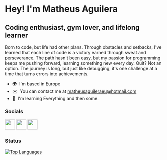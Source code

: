 Hey! I'm Matheus Aguilera
========================================================================================================================================

Coding enthusiast, gym lover, and lifelong learner
--------------------------------------------------

Born to code, but life had other plans. Through obstacles and setbacks, I've learned that each line of code is a victory earned through sweat and perseverance. The path hasn't been easy, but my passion for programming keeps me pushing forward, learning something new every day. Quit? Not an option. The journey is long, but just like debugging, it's one challenge at a time that turns errors into achievements.

* 🌍  I'm based in Europe
* ✉️  You can contact me at [matheusaguileraeu@hotmail.com](mailto:matheusaguileraeu@hotmail.com)
* 🧠  I'm learning Everything and then some.



### Socials

<p align="left"> <a href="https://discord.com/users/onmagxp" target="_blank" rel="noreferrer"> <picture> <source media="(prefers-color-scheme: dark)" srcset="https://raw.githubusercontent.com/danielcranney/readme-generator/main/public/icons/socials/discord-dark.svg" /> <source media="(prefers-color-scheme: light)" srcset="https://raw.githubusercontent.com/danielcranney/readme-generator/main/public/icons/socials/discord.svg" /> <img src="https://raw.githubusercontent.com/danielcranney/readme-generator/main/public/icons/socials/discord.svg" width="32" height="32" /> </picture> </a> <a href="https://www.github.com/onmagxp" target="_blank" rel="noreferrer"> <picture> <source media="(prefers-color-scheme: dark)" srcset="https://raw.githubusercontent.com/danielcranney/readme-generator/main/public/icons/socials/github-dark.svg" /> <source media="(prefers-color-scheme: light)" srcset="https://raw.githubusercontent.com/danielcranney/readme-generator/main/public/icons/socials/github.svg" /> <img src="https://raw.githubusercontent.com/danielcranney/readme-generator/main/public/icons/socials/github.svg" width="32" height="32" /> </picture> </a> <a href="http://www.instagram.com/onmagxp" target="_blank" rel="noreferrer"> <picture> <source media="(prefers-color-scheme: dark)" srcset="https://raw.githubusercontent.com/danielcranney/readme-generator/main/public/icons/socials/instagram-dark.svg" /> <source media="(prefers-color-scheme: light)" srcset="https://raw.githubusercontent.com/danielcranney/readme-generator/main/public/icons/socials/instagram.svg" /> <img src="https://raw.githubusercontent.com/danielcranney/readme-generator/main/public/icons/socials/instagram.svg" width="32" height="32" /> </picture> </a></p>

### Status

<a href="https://github.com/onmagxp" align="left"><img src="https://github-readme-stats.vercel.app/api/top-langs/?username=onmagxp&langs_count=10&title_color=0891b2&text_color=ffffff&icon_color=0891b2&bg_color=1c1917&hide_border=true&locale=en&custom_title=Top%20%Languages" alt="Top Languages" /></a>
